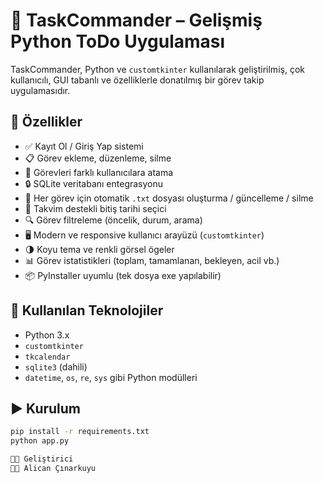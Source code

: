 # 🧠 TaskCommander – Gelişmiş Python ToDo Uygulaması

TaskCommander, Python ve `customtkinter` kullanılarak geliştirilmiş, çok kullanıcılı, GUI tabanlı ve özelliklerle donatılmış bir görev takip uygulamasıdır.

## 🚀 Özellikler

- ✅ Kayıt Ol / Giriş Yap sistemi
- 📋 Görev ekleme, düzenleme, silme
- 👥 Görevleri farklı kullanıcılara atama
- 🔒 SQLite veritabanı entegrasyonu
- 📁 Her görev için otomatik `.txt` dosyası oluşturma / güncelleme / silme
- 📆 Takvim destekli bitiş tarihi seçici
- 🔍 Görev filtreleme (öncelik, durum, arama)
- 🖥️ Modern ve responsive kullanıcı arayüzü (`customtkinter`)
- 🌗 Koyu tema ve renkli görsel ögeler
- 📊 Görev istatistikleri (toplam, tamamlanan, bekleyen, acil vb.)
- 📦 PyInstaller uyumlu (tek dosya exe yapılabilir)

## 🔧 Kullanılan Teknolojiler

- Python 3.x
- `customtkinter`
- `tkcalendar`
- `sqlite3` (dahili)
- `datetime`, `os`, `re`, `sys` gibi Python modülleri

## ▶️ Kurulum

```bash
pip install -r requirements.txt
python app.py

🧑‍💻 Geliştirici
👨‍💻 Alican Çınarkuyu